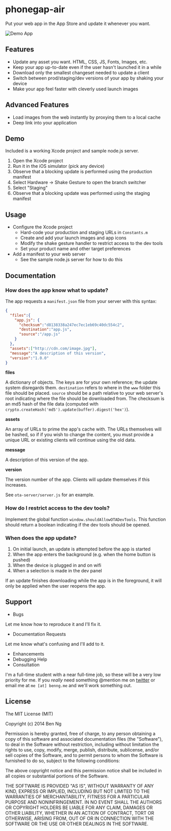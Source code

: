 phonegap-air
============

Put your web app in the App Store and update it whenever you want.

![Demo App](https://cldup.com/M5ZzPZAiEA-3000x3000.jpeg)

## Features

* Update any asset you want. HTML, CSS, JS, Fonts, Images, etc.
* Keep your app up-to-date even if the user hasn't launched it in a while
* Download only the smallest changeset needed to update a client
* Switch between prod/staging/dev versions of your app by shaking your device
* Make your app feel faster with cleverly used launch images

## Advanced Features

* Load images from the web instantly by proxying them to a local cache
* Deep link into your application

## Demo

Included is a working Xcode project and sample node.js server.

1. Open the Xcode project
2. Run it in the iOS simulator (pick any device)
3. Observe that a blocking update is performed using the production manifest
4. Select Hardware -> Shake Gesture to open the branch switcher
5. Select "Staging"
6. Observe that a blocking update was performed using the staging manifest

## Usage

* Configure the Xcode project
  * Hard-code your production and staging URLs in `Constants.m`
  * Create and add your launch images and app icons
  * Modify the shake gesture handler to restrict access to the dev tools
  * Set your product name and other target preferences
* Add a manifest to your web server
  * See the sample node.js server for how to do this

## Documentation

### How does the app know what to update?

The app requests a `manifest.json` file from your server with this syntax:

```json
{
  "files":{
    "app.js": {
      "checksum":"d8138338a247ec7ec1eb69c40dc554c2",
      "destination":"app.js",
      "source":"/app.js"
    }
  },
  "assets":["http://cdn.com/image.jpg"],
  "message":"A description of this version",
  "version":"1.0.0"
}
```

**files**

A dictionary of objects. The keys are for your own reference; the update system disregards them. `destination` refers to where in the `www` folder this file should be placed. `source` should be a path relative to your web server's root indicating where the file should be downloaded from. The checksum is an md5 hash of the file data (computed with `crypto.createHash('md5').update(buffer).digest('hex')`).

**assets**

An array of URLs to prime the app's cache with. The URLs themselves will be hashed, so if if you wish to change the content, you must provide a unique URL or existing clients will continue using the old data.

**message**

A description of this version of the app.

**version**

The version number of the app. Clients will update themselves if this increases.

See `ota-server/server.js` for an example.

### How do I restrict access to the dev tools?

Implement the global function `window.shouldAllowOTADevTools`. This function should return a boolean indicating if the dev tools should be opened.

### When does the app update?

1. On initial launch, an update is attempted before the app is started
2. When the app enters the background (e.g. when the home button is pushed)
3. When the device is plugged in and on wifi
4. When a selection is made in the dev panel

If an update finishes downloading while the app is in the foreground, it will only be applied when the user reopens the app.

## Support

* Bugs

Let me know how to reproduce it and I'll fix it.

* Documentation Requests

Let me know what's confusing and I'll add to it.

* Enhancements
* Debugging Help
* Consultation

I'm a full-time student with a near full-time job, so these will be a very low priority for me. If you *really* need something @mention me on [twitter](https://twitter.com/_benng) or email me at `me [at] benng.me` and we'll work something out.

## License

The MIT License (MIT)

Copyright (c) 2014 Ben Ng

Permission is hereby granted, free of charge, to any person obtaining a copy
of this software and associated documentation files (the "Software"), to deal
in the Software without restriction, including without limitation the rights
to use, copy, modify, merge, publish, distribute, sublicense, and/or sell
copies of the Software, and to permit persons to whom the Software is
furnished to do so, subject to the following conditions:

The above copyright notice and this permission notice shall be included in
all copies or substantial portions of the Software.

THE SOFTWARE IS PROVIDED "AS IS", WITHOUT WARRANTY OF ANY KIND, EXPRESS OR
IMPLIED, INCLUDING BUT NOT LIMITED TO THE WARRANTIES OF MERCHANTABILITY,
FITNESS FOR A PARTICULAR PURPOSE AND NONINFRINGEMENT. IN NO EVENT SHALL THE
AUTHORS OR COPYRIGHT HOLDERS BE LIABLE FOR ANY CLAIM, DAMAGES OR OTHER
LIABILITY, WHETHER IN AN ACTION OF CONTRACT, TORT OR OTHERWISE, ARISING FROM,
OUT OF OR IN CONNECTION WITH THE SOFTWARE OR THE USE OR OTHER DEALINGS IN
THE SOFTWARE.

